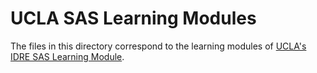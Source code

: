 # UCLA SAS Learning Modules
The files in this directory correspond to the learning modules of [UCLA's IDRE SAS Learning Module](http://www.ats.ucla.edu/stat/sas/modules/default.htm).
